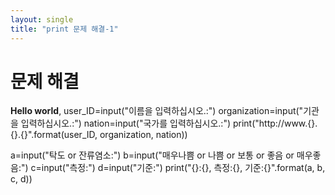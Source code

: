 ```yaml
---
layout: single
title: "print 문제 해결-1"
---
```


# 문제 해결

**Hello world**, user_ID=input("이름을 입력하십시오.:")
organization=input("기관을 입력하십시오.:")
nation=input("국가를 입력하십시오.:")
print("http://www.{}.{}.{}".format(user_ID, organization, nation))

a=input("탁도 or 잔류염소:")
b=input("매우나쁨 or 나쁨 or 보통 or 좋음 or 매우좋음:")
c=input("측정:")
d=input("기준:")
print("{}:{}, 측정:{}, 기준:{}".format(a, b, c, d))
